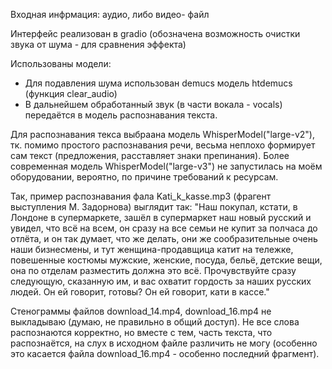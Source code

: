 Входная инфрмация: аудио, либо видео- файл

Интерфейс реализован в gradio (обозначена возможность очистки звука от шума - для сравнения эффекта)

Использованы модели:
- Для подавления шума использован demucs модель htdemucs (функция clear_audio)
- В дальнейшем обработанный звук (в части вокала - vocals) передаётся в модель распознавания текста.

Для распознавания текса выбраана модель WhisperModel("large-v2"), тк. помимо простого распознавания речи, весьма неплохо формирует сам текст (предложения, расставляет знаки препинания).
Более современная модель WhisperModel("large-v3") не запустилась на моём оборудовании, вероятно, по причине требований к ресурсам.

Так, пример распознавания фала Kati_k_kasse.mp3 (фрагент выступления М. Задорнова) выглядит так:
 "Наш покупал, кстати, в Лондоне в супермаркете, зашёл в супермаркет наш новый русский и увидел, что всё на всем, он сразу на все семьи не купит за полчаса до отлёта, и он так думает, что же делать, они же сообразительные очень наши бизнесмены, и тут женщина-продавщица катит на тележке, повешенные костюмы мужские, женские, посуда, бельё, детские вещи, она по отделам разместить должна это всё. Прочувствуйте сразу следующую, сказанную им, и вас охватит гордость за наших русских людей. Он ей говорит, готовы? Он ей говорит, кати в кассе."

Стенограммы файлов download_14.mp4, download_16.mp4 не выкладываю (думаю, не правильно в общий доступ). Не все слова распознаются корректно, но вместе с тем, часть текста, что распознаётся, на слух в исходном файле различить не могу (особенно это касается файла download_16.mp4 - особенно последний фрагмент).
